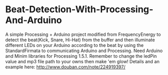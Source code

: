 Beat-Detection-With-Processing-And-Arduino
==========================================

A simple Processing + Arduino project modified from FrequencyEnergy to detect the beat(Kick, Snare, Hi-Hat) from the buffer and then illuminate different LEDs on your Arduino according to the beat by using the StandardFirmata to communicating Arduino and Processing. Need Arduino and Minim libraries for Processing 1.5.1. Remember to change the ledPin value and mp3 file path to your owns then make 'em glow! Details and an example here: http://www.douban.com/note/224919397/
